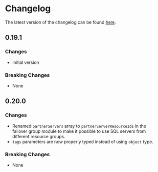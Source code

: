 # Changelog

The latest version of the changelog can be found [here](https://github.com/Azure/bicep-registry-modules/blob/main/avm/res/sql/server/CHANGELOG.md).

## 0.19.1

### Changes

- Initial version

### Breaking Changes

- None

## 0.20.0

### Changes

- Renamed `partnerServers` array to `partnerServerResourceIds` in the failover group module to make it possible to use SQL servers from different resource groups.
- `tags` parameters are now properly typed instead of using `object` type.

### Breaking Changes

- None
